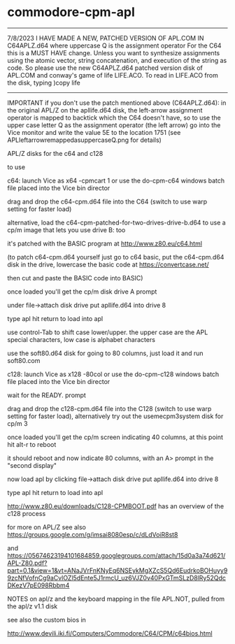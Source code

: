 # commodore-cpm-apl
************************************
7/8/2023 
I HAVE MADE A NEW, PATCHED VERSION OF APL.COM IN C64APLZ.d64 where uppercase Q is the assignment operator
For the C64 this is a MUST HAVE change. Unless you want to synthesize assignments using the atomic vector, string concatenation, and execution of the string as code.
So please use the new C64APLZ.d64 patched version disk of APL.COM and conway's game of life LIFE.ACO.  To read in LIFE.ACO from the disk, typing  )copy life 
************************************

IMPORTANT if you don't use the patch mentioned above (C64APLZ.d64): in the original APL/Z on the apllife.d64 disk, the left-arrow assignment operator is mapped to backtick which the C64 doesn't have, so to use the upper case letter Q as the assignment operator (the left arrow) go into the Vice monitor and write the value 5E to the location 1751 (see APLleftarrowremappedasuppercaseQ.png for details)


APL/Z disks for the c64 and c128

to use

c64: launch Vice as    x64 -cpmcart 1   or use the do-cpm-c64 windows batch file placed into the Vice bin director

drag and drop the c64-cpm.d64 file into the C64  (switch to use warp setting for faster load)

alternative, load the c64-cpm-patched-for-two-drives-drive-b.d64 to use a cp/m image that lets you use drive B: too

it's patched with the BASIC program at http://www.z80.eu/c64.html

(to patch c64-cpm.d64 yourself just go to c64 basic, put the c64-cpm.d64 disk in the drive, lowercase the basic code at https://convertcase.net/

then cut and paste the BASIC code into BASIC)

once loaded you'll get the cp/m disk drive A prompt

under file->attach disk drive  put apllife.d64 into drive 8

type  apl  hit return to load into apl

use control-Tab to shift case lower/upper. the upper case are the APL special characters, low case is alphabet characters

use the soft80.d64 disk for going to 80 columns, just load it and run soft80.com




c128: launch Vice as   x128  -80col   or use the do-cpm-c128 windows batch file placed into the Vice bin director

wait for the READY. prompt

drag and drop the c128-cpm.d64 file into the C128  (switch to use warp setting for faster load), alternatively try out the usemecpm3system disk for cp/m 3 

once loaded you'll get the cp/m screen indicating 40 columns, at this point hit alt-r to reboot

it should reboot and now indicate 80 columns, with an A> prompt in the "second display"

now load apl by clicking file->attach disk drive  put apllife.d64 into drive 8

type  apl  hit return to load into apl

http://www.z80.eu/downloads/C128-CPMBOOT.pdf has an overview of the c128 process



for more on APL/Z see also  https://groups.google.com/g/imsai8080esp/c/dLdVoiR8st8

and https://05674623194101684859.googlegroups.com/attach/15d0a3a74d621/APL-Z80.pdf?part=0.1&view=1&vt=ANaJVrFnKNyEq6NSEykMgXZcS5Qd6EudrkoBOHuyy99zcNfVofnCg9aCvlOZl5dEnte5J1rmcU_uz6VJZ0v40PxGTmSLzD8lRy52QdcDKezV7pE098Rbbm4


NOTES on apl/z and the keyboard mapping in the file APL.NOT, pulled from the apl/z v1.1 disk

see also the custom bios in 

http://www.devili.iki.fi/Computers/Commodore/C64/CPM/c64bios.html
